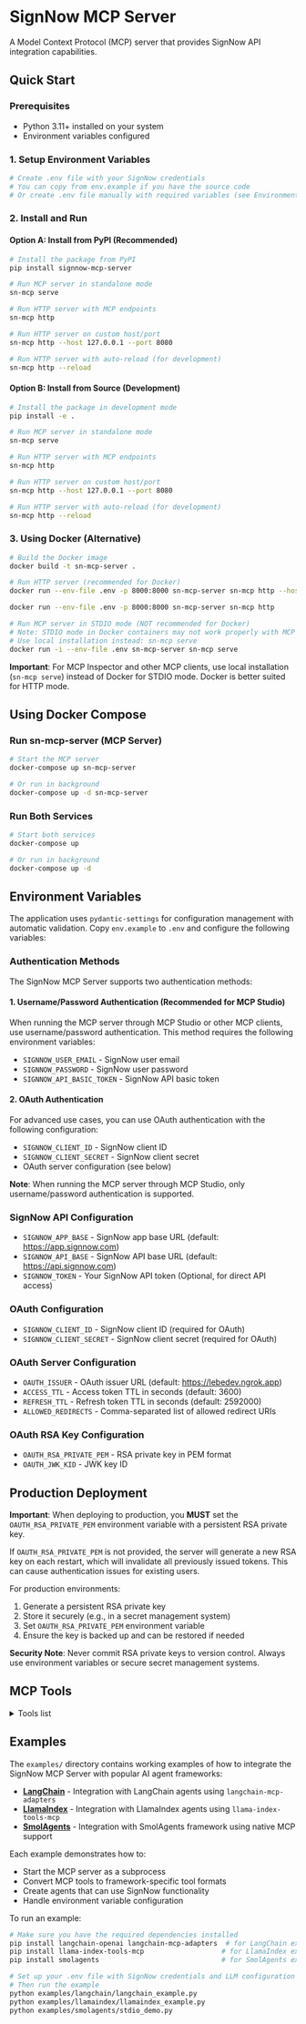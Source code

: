 # SignNow MCP Server

A Model Context Protocol (MCP) server that provides SignNow API integration capabilities.

## Quick Start

### Prerequisites

- Python 3.11+ installed on your system
- Environment variables configured

### 1. Setup Environment Variables

```bash
# Create .env file with your SignNow credentials
# You can copy from env.example if you have the source code
# Or create .env file manually with required variables (see Environment Variables section below)
```

### 2. Install and Run

#### Option A: Install from PyPI (Recommended)

```bash
# Install the package from PyPI
pip install signnow-mcp-server

# Run MCP server in standalone mode
sn-mcp serve

# Run HTTP server with MCP endpoints
sn-mcp http

# Run HTTP server on custom host/port
sn-mcp http --host 127.0.0.1 --port 8080

# Run HTTP server with auto-reload (for development)
sn-mcp http --reload
```

#### Option B: Install from Source (Development)

```bash
# Install the package in development mode
pip install -e .

# Run MCP server in standalone mode
sn-mcp serve

# Run HTTP server with MCP endpoints
sn-mcp http

# Run HTTP server on custom host/port
sn-mcp http --host 127.0.0.1 --port 8080

# Run HTTP server with auto-reload (for development)
sn-mcp http --reload
```

### 3. Using Docker (Alternative)

```bash
# Build the Docker image
docker build -t sn-mcp-server .

# Run HTTP server (recommended for Docker)
docker run --env-file .env -p 8000:8000 sn-mcp-server sn-mcp http --host 0.0.0.0 --port 8000

docker run --env-file .env -p 8000:8000 sn-mcp-server sn-mcp http

# Run MCP server in STDIO mode (NOT recommended for Docker)
# Note: STDIO mode in Docker containers may not work properly with MCP clients
# Use local installation instead: sn-mcp serve
docker run -i --env-file .env sn-mcp-server sn-mcp serve
```

**Important**: For MCP Inspector and other MCP clients, use local installation (`sn-mcp serve`) instead of Docker for STDIO mode. Docker is better suited for HTTP mode.

## Using Docker Compose

### Run sn-mcp-server (MCP Server)

```bash
# Start the MCP server
docker-compose up sn-mcp-server

# Or run in background
docker-compose up -d sn-mcp-server
```

### Run Both Services

```bash
# Start both services
docker-compose up

# Or run in background
docker-compose up -d
```

## Environment Variables

The application uses `pydantic-settings` for configuration management with automatic validation. 
Copy `env.example` to `.env` and configure the following variables:

### Authentication Methods

The SignNow MCP Server supports two authentication methods:

#### 1. Username/Password Authentication (Recommended for MCP Studio)
When running the MCP server through MCP Studio or other MCP clients, use username/password authentication. This method requires the following environment variables:
- `SIGNNOW_USER_EMAIL` - SignNow user email
- `SIGNNOW_PASSWORD` - SignNow user password
- `SIGNNOW_API_BASIC_TOKEN` - SignNow API basic token

#### 2. OAuth Authentication
For advanced use cases, you can use OAuth authentication with the following configuration:
- `SIGNNOW_CLIENT_ID` - SignNow client ID
- `SIGNNOW_CLIENT_SECRET` - SignNow client secret
- OAuth server configuration (see below)

**Note**: When running the MCP server through MCP Studio, only username/password authentication is supported.

### SignNow API Configuration
- `SIGNNOW_APP_BASE` - SignNow app base URL (default: https://app.signnow.com)
- `SIGNNOW_API_BASE` - SignNow API base URL (default: https://api.signnow.com)
- `SIGNNOW_TOKEN` - Your SignNow API token (Optional, for direct API access)

### OAuth Configuration
- `SIGNNOW_CLIENT_ID` - SignNow client ID (required for OAuth)
- `SIGNNOW_CLIENT_SECRET` - SignNow client secret (required for OAuth)

### OAuth Server Configuration
- `OAUTH_ISSUER` - OAuth issuer URL (default: https://lebedev.ngrok.app)
- `ACCESS_TTL` - Access token TTL in seconds (default: 3600)
- `REFRESH_TTL` - Refresh token TTL in seconds (default: 2592000)
- `ALLOWED_REDIRECTS` - Comma-separated list of allowed redirect URIs

### OAuth RSA Key Configuration
- `OAUTH_RSA_PRIVATE_PEM` - RSA private key in PEM format
- `OAUTH_JWK_KID` - JWK key ID

## Production Deployment

**Important**: When deploying to production, you **MUST** set the `OAUTH_RSA_PRIVATE_PEM` environment variable with a persistent RSA private key. 

If `OAUTH_RSA_PRIVATE_PEM` is not provided, the server will generate a new RSA key on each restart, which will invalidate all previously issued tokens. This can cause authentication issues for existing users.

For production environments:
1. Generate a persistent RSA private key
2. Store it securely (e.g., in a secret management system)
3. Set `OAUTH_RSA_PRIVATE_PEM` environment variable
4. Ensure the key is backed up and can be restored if needed

**Security Note**: Never commit RSA private keys to version control. Always use environment variables or secure secret management systems.

## MCP Tools
<details>
<summary>Tools list</summary>

The server exposes the following tools (brief purpose-oriented descriptions):

### list_all_templates
Lists all templates and template groups across folders with simplified metadata. Use it to choose a starting point for creating documents or groups.

### list_document_groups
Shows your document groups with basic info and statuses. Useful for browsing, monitoring, or selecting a group to manage.

### send_invite
Sends a signing or viewing invite for a document or document group with ordered recipients. Use it to kick off a signing workflow via email.

### create_embedded_invite
Creates an embedded signing session (and links if needed) for a document or group, without email delivery. Ideal for hosting signing inside your app.

### create_embedded_sending
Opens an embedded management/sending experience for a document or group. Use it in-app to configure, edit, or send invites.

### create_embedded_editor
Generates an embedded editor URL to place or adjust fields on a document or group. Great for letting users edit documents within your app.

### create_from_template
Instantiates a document or document group from a template or template group. Typically the first step before inviting or embedding when starting from a template.

### send_invite_from_template
One-shot flow: creates from a template and immediately sends an invite. Fastest way to start signing from a template.

### create_embedded_sending_from_template
One-shot flow: creates from a template and opens embedded sending. Streamlines configuring and sending invites in-app.

### create_embedded_editor_from_template
One-shot flow: creates from a template and returns an embedded editor link. Useful for laying out fields before inviting.

### create_embedded_invite_from_template
One-shot flow: creates from a template and sets up an embedded invite. Perfect for link-based, in-app signing.

### get_invite_status
Retrieves current invite status, including steps and actions, for a document or group. Use it to track progress and drive UI or reminders.

### get_document_download_link
Returns a direct download link for a document; for groups, provides a link to the merged output. Handy for exporting or archiving.

### get_document
Returns a complete, normalized structure of a document or group, including field values (always a unified DocumentGroup). Use it to inspect roles/fields and decide what to prefill or edit.

### update_document_fields
Prefills text fields in one or more individual documents (not groups). Use it to populate values before sending invites.

</details>

## Examples

The `examples/` directory contains working examples of how to integrate the SignNow MCP Server with popular AI agent frameworks:

- **[LangChain](examples/langchain/langchain_example.py)** - Integration with LangChain agents using `langchain-mcp-adapters`
- **[LlamaIndex](examples/llamaindex/llamaindex_example.py)** - Integration with LlamaIndex agents using `llama-index-tools-mcp`
- **[SmolAgents](examples/smolagents/stdio_demo.py)** - Integration with SmolAgents framework using native MCP support

Each example demonstrates how to:
- Start the MCP server as a subprocess
- Convert MCP tools to framework-specific tool formats
- Create agents that can use SignNow functionality
- Handle environment variable configuration

To run an example:
```bash
# Make sure you have the required dependencies installed
pip install langchain-openai langchain-mcp-adapters  # for LangChain example
pip install llama-index-tools-mcp                   # for LlamaIndex example  
pip install smolagents                              # for SmolAgents example

# Set up your .env file with SignNow credentials and LLM configuration
# Then run the example
python examples/langchain/langchain_example.py
python examples/llamaindex/llamaindex_example.py
python examples/smolagents/stdio_demo.py
```

